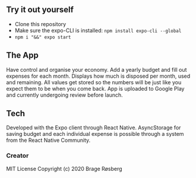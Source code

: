 ## Try it out yourself
* Clone this repository
* Make sure the expo-CLI is installed: ```npm install expo-cli --global```
* ``` npm i "&&" expo start ```

## The App
Have control and organise your economy. Add a yearly budget and fill out expenses for each month. Displays how much is disposed per month, used and remaining. All values get stored so the numbers will be just like you expect them to be when you come back. App is uploaded to Google Play and currently undergoing review before launch. 

## Tech
Developed with the Expo client through React Native. AsyncStorage for saving budget and each individual expense is possible through a system from  the React Native Community.  

### Creator 
MIT License
Copyright (c) 2020 Brage Røsberg
